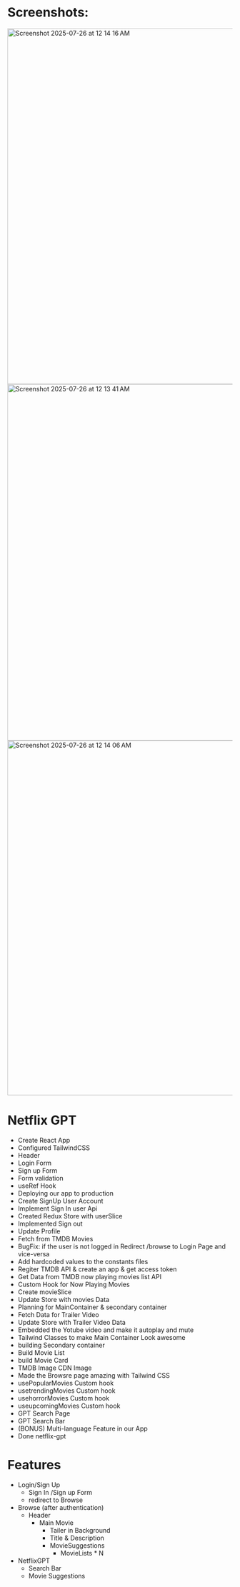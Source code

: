 # Screenshots:

<img width="1470" height="797" alt="Screenshot 2025-07-26 at 12 14 16 AM" src="https://github.com/user-attachments/assets/ed80a520-805f-44bf-b343-239d5ed87e92" />
<img width="1470" height="798" alt="Screenshot 2025-07-26 at 12 13 41 AM" src="https://github.com/user-attachments/assets/3eea397b-43bd-4f08-809c-3848eebdd86e" />

<img width="1463" height="795" alt="Screenshot 2025-07-26 at 12 14 06 AM" src="https://github.com/user-attachments/assets/31f898ba-79a5-4402-bbdc-d4a0f0e96827" />

# Netflix GPT
- Create React App
- Configured TailwindCSS 
- Header
- Login Form
- Sign up Form
- Form validation
- useRef Hook
- Deploying our app to production
- Create SignUp User Account
- Implement Sign In user Api
- Created Redux Store with userSlice
- Implemented Sign out
- Update Profile
- Fetch from TMDB Movies
- BugFix: if the user is not logged in Redirect /browse to Login Page and vice-versa
- Add hardcoded values to the constants files
- Regiter TMDB API & create an app & get access token
- Get Data from TMDB now playing movies list API
- Custom Hook for Now Playing Movies
- Create movieSlice
- Update Store with movies Data
- Planning for MainContainer & secondary container
- Fetch Data for Trailer Video
- Update Store with Trailer Video Data
- Embedded the Yotube video and make it autoplay and mute
- Tailwind Classes to make Main Container Look awesome
- building Secondary container
- Build Movie List
- build Movie Card
- TMDB Image CDN Image
- Made the Browsre page amazing with Tailwind CSS
- usePopularMovies Custom hook
- usetrendingMovies Custom hook
- usehorrorMovies Custom hook
- useupcomingMovies Custom hook
- GPT Search Page
- GPT Search Bar
- (BONUS) Multi-language Feature in our App
- Done netflix-gpt

# Features
- Login/Sign Up
  - Sign In /Sign up Form
  - redirect to Browse
- Browse (after authentication)
  - Header
    - Main Movie
      - Tailer in Background
      - Title & Description
      - MovieSuggestions
        - MovieLists * N
- NetflixGPT
     - Search Bar
     - Movie Suggestions

